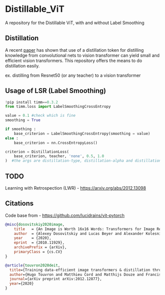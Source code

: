 # Distillable_ViT
A repository for the Distillable ViT, with and without Label Smoothing

## Distillation

A recent <a href="https://arxiv.org/abs/2012.12877">paper</a> has shown that use of a distillation token for distilling knowledge from convolutional nets to vision transformer can yield small and efficient vision transformers. This repository offers the means to do distillation easily.

ex. distilling from Resnet50 (or any teacher) to a vision transformer

## Usage of LSR (Label Smoothing)

```python
!pip install timm==0.3.2
from timm.loss import LabelSmoothingCrossEntropy

value = 0.1 #check which is fine
smoothing = True

if smoothing : 
    base_criterion = LabelSmoothingCrossEntropy(smoothing = value)
else : 
    base_criterion = nn.CrossEntropyLoss()

criterion = DistillationLoss(
    base_criterion, teacher, 'none', 0.5, 1.0
)  #the args are distillation-type, distillation-alpha and distillation-tau, type - choices=['none', 'soft', 'hard']
```
## TODO

Learning with Retrospection (LWR) - https://arxiv.org/abs/2012.13098

## Citations

Code base from - https://github.com/lucidrains/vit-pytorch

```bibtex
@misc{dosovitskiy2020image,
    title   = {An Image is Worth 16x16 Words: Transformers for Image Recognition at Scale},
    author  = {Alexey Dosovitskiy and Lucas Beyer and Alexander Kolesnikov and Dirk Weissenborn and Xiaohua Zhai and Thomas Unterthiner and Mostafa Dehghani and Matthias Minderer and Georg Heigold and Sylvain Gelly and Jakob Uszkoreit and Neil Houlsby},
    year    = {2020},
    eprint  = {2010.11929},
    archivePrefix = {arXiv},
    primaryClass = {cs.CV}
}
```

```bibtex
@article{touvron2020deit,
  title={Training data-efficient image transformers & distillation through attention},
  author={Hugo Touvron and Matthieu Cord and Matthijs Douze and Francisco Massa and Alexandre Sablayrolles and Herv\'e J\'egou},
  journal={arXiv preprint arXiv:2012.12877},
  year={2020}
}
```
